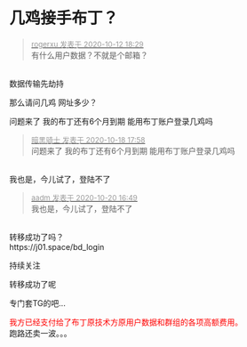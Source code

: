 # 几鸡接手布丁？


<div class="quote"><blockquote><font size="2"><a href="https://www.hostloc.com/forum.php?mod=redirect&amp;goto=findpost&amp;pid=9290522&amp;ptid=753448" target="_blank"><font color="#999999">rogerxu 发表于 2020-10-12 18:29</font></a></font><br />
有什么用户数据？不就是个邮箱？</blockquote></div><br />
数据传输先劫持<img id="aimg_N1MxF" onclick="zoom(this, this.src, 0, 0, 0)" class="zoom" src="https://cdn.jsdelivr.net/gh/hishis/forum-master/public/images/patch.gif" onmouseover="img_onmouseoverfunc(this)" onload="thumbImg(this)" border="0" alt="" />

那么请问几鸡 网址多少？

问题来了 我的布丁还有6个月到期 能用布丁账户登录几鸡吗

<div class="quote"><blockquote><font size="2"><a href="https://www.hostloc.com/forum.php?mod=redirect&amp;goto=findpost&amp;pid=9318064&amp;ptid=753448" target="_blank"><font color="#999999">暗黑骑士 发表于 2020-10-18 17:58</font></a></font><br />
问题来了 我的布丁还有6个月到期 能用布丁账户登录几鸡吗</blockquote></div><br />
我也是，今儿试了，登陆不了

<div class="quote"><blockquote><font size="2"><a href="https://www.hostloc.com/forum.php?mod=redirect&amp;goto=findpost&amp;pid=9327512&amp;ptid=753448" target="_blank"><font color="#999999">aadm 发表于 2020-10-20 16:49</font></a></font><br />
我也是，今儿试了，登陆不了</blockquote></div><br />
转移成功了吗？<br />
https://j01.space/bd_login

持续关注<img id="aimg_pBwQN" onclick="zoom(this, this.src, 0, 0, 0)" class="zoom" src="https://cdn.jsdelivr.net/gh/hishis/forum-master/public/images/patch.gif" onmouseover="img_onmouseoverfunc(this)" onload="thumbImg(this)" border="0" alt="" />

转移成功了呢<img id="aimg_G8CfN" onclick="zoom(this, this.src, 0, 0, 0)" class="zoom" src="https://cdn.jsdelivr.net/gh/hishis/forum-master/public/images/patch.gif" onmouseover="img_onmouseoverfunc(this)" onload="thumbImg(this)" border="0" alt="" />

专门套TG的吧...<img id="aimg_jScFT" onclick="zoom(this, this.src, 0, 0, 0)" class="zoom" src="https://cdn.jsdelivr.net/gh/hishis/forum-master/public/images/patch.gif" onmouseover="img_onmouseoverfunc(this)" onload="thumbImg(this)" border="0" alt="" />

<font color="Red">我方已经支付给了布丁原技术方原用户数据和群组的各项高额费用。</font><br />
跑路还卖一波。。。<br />
<br />

